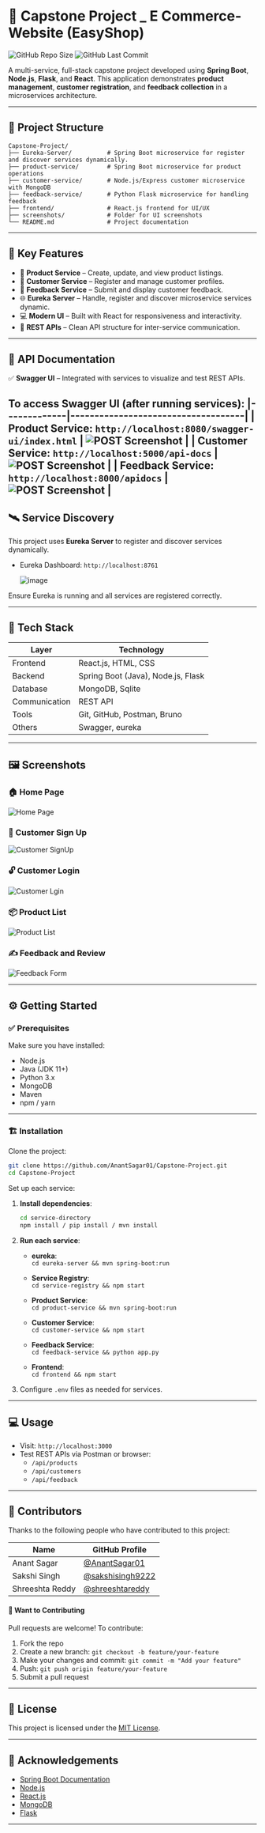 
# 🚀 Capstone Project _ E Commerce-Website (EasyShop)

![GitHub Repo Size](https://img.shields.io/github/repo-size/AnantSagar01/Capstone-Project)
![GitHub Last Commit](https://img.shields.io/github/last-commit/AnantSagar01/Capstone-Project)

A multi-service, full-stack capstone project developed using **Spring Boot**, **Node.js**, **Flask**, and **React**. This application demonstrates **product management**, **customer registration**, and **feedback collection** in a microservices architecture.

---

## 📁 Project Structure

```
Capstone-Project/
├── Eureka-Server/          # Spring Boot microservice for register and discover services dynamically.
├── product-service/        # Spring Boot microservice for product operations
├── customer-service/       # Node.js/Express customer microservice with MongoDB
├── feedback-service/       # Python Flask microservice for handling feedback
├── frontend/               # React.js frontend for UI/UX
├── screenshots/            # Folder for UI screenshots
└── README.md               # Project documentation
```

---

## 🌟 Key Features

- 🛒 **Product Service** – Create, update, and view product listings.
- 👤 **Customer Service** – Register and manage customer profiles.
- 💬 **Feedback Service** – Submit and display customer feedback.
- 🌐 **Eureka Server** – Handle, register and discover microservice services dynamic.
- 💻 **Modern UI** – Built with React for responsiveness and interactivity.
- 🔗 **REST APIs** – Clean API structure for inter-service communication.

---

## 🧪 API Documentation

✅ **Swagger UI** – Integrated with services to visualize and test REST APIs.

To access Swagger UI (after running services):
  |-------------|------------------------------------|
  | Product Service: `http://localhost:8080/swagger-ui/index.html`    | ![POST Screenshot](https://github.com/user-attachments/assets/f0696359-6d81-4127-b1a4-26747cdab8a1)  |
  | Customer Service: `http://localhost:5000/api-docs`     | ![POST Screenshot](https://github.com/user-attachments/assets/f0696359-6d81-4127-b1a4-26747cdab8a1) |
  | Feedback Service: `http://localhost:8000/apidocs`    | ![POST Screenshot](https://github.com/user-attachments/assets/e5ad8448-e869-4acc-9f4a-da682af7e2f7) |
---

## 🛰️ Service Discovery

This project uses **Eureka Server** to register and discover services dynamically.

- Eureka Dashboard: `http://localhost:8761`

  ![image](https://github.com/user-attachments/assets/84969858-d850-4d0d-9c2d-e9f7d86b5da8)


Ensure Eureka is running and all services are registered correctly.

---

## 🧰 Tech Stack

| Layer       | Technology                         |
|-------------|------------------------------------|
| Frontend    | React.js, HTML, CSS                |
| Backend     | Spring Boot (Java), Node.js, Flask |
| Database    | MongoDB, Sqlite                    |
| Communication | REST API                         |
| Tools       | Git, GitHub, Postman, Bruno        |
| Others       | Swagger, eureka                    |

---

## 🖼️ Screenshots

### 🏠 Home Page

![Home Page](https://github.com/user-attachments/assets/c45fd053-7e6f-4b8e-ad43-5c1d233d9f40)


### 👥 Customer Sign Up

![Customer SignUp](https://github.com/user-attachments/assets/8cf83398-1efd-429b-bbf8-3f792c097f6e)


### 🔓 Customer Login

![Customer Lgin](https://github.com/user-attachments/assets/2c437d15-68ef-44c4-b062-36685e4e18be)


### 📦 Product List

![Product List](https://github.com/user-attachments/assets/f22943a1-fecc-4add-bc5d-70b5b9df87af)


### ✍️ Feedback and Review

![Feedback Form](https://github.com/user-attachments/assets/3ae7eba7-93fd-4e9d-834d-3249c2921962)



---

## ⚙️ Getting Started

### ✅ Prerequisites

Make sure you have installed:
- Node.js
- Java (JDK 11+)
- Python 3.x
- MongoDB
- Maven
- npm / yarn

---

### 🏗️ Installation

Clone the project:

```bash
git clone https://github.com/AnantSagar01/Capstone-Project.git
cd Capstone-Project
```

Set up each service:

1. **Install dependencies**:
   ```bash
   cd service-directory
   npm install / pip install / mvn install
   ```

2. **Run each service**:
   - **eureka**:  
     `cd eureka-server && mvn spring-boot:run`
   
   - **Service Registry**:  
     `cd service-registry && npm start`

   - **Product Service**:  
     `cd product-service && mvn spring-boot:run`

   - **Customer Service**:  
     `cd customer-service && npm start`

   - **Feedback Service**:  
     `cd feedback-service && python app.py`

   - **Frontend**:  
     `cd frontend && npm start`

4. Configure `.env` files as needed for services.

---

## 💻 Usage

- Visit: `http://localhost:3000`
- Test REST APIs via Postman or browser:
  - `/api/products`
  - `/api/customers`
  - `/api/feedback`
  
---

## 👥 Contributors

Thanks to the following people who have contributed to this project:

| Name         | GitHub Profile                          |
|--------------|------------------------------------------|
| Anant Sagar  | [@AnantSagar01](https://github.com/AnantSagar01) |
| Sakshi Singh  | [@sakshisingh9222](https://github.com/sakshisingh9222) |
| Shreeshta Reddy  | [@shreeshtareddy](https://github.com/shreeshtareddy) |

#### 🤝 Want to Contributing

Pull requests are welcome! To contribute:

1. Fork the repo
2. Create a new branch: `git checkout -b feature/your-feature`
3. Make your changes and commit: `git commit -m "Add your feature"`
4. Push: `git push origin feature/your-feature`
5. Submit a pull request

---

## 📄 License

This project is licensed under the [MIT License](LICENSE).

---

## 🙏 Acknowledgements

- [Spring Boot Documentation](https://spring.io/projects/spring-boot)
- [Node.js](https://nodejs.org)
- [React.js](https://reactjs.org)
- [MongoDB](https://www.mongodb.com)
- [Flask](https://flask.palletsprojects.com)

---

